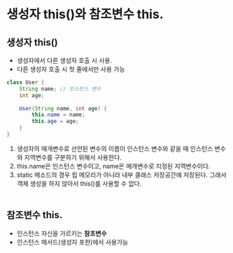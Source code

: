 # 생성자 this()와 참조변수 this.

## 생성자 this()
- 생성자에서 다른 생성자 호출 시 사용.   
- 다른 생성자 호출 시 첫 줄에서만 사용 가능

``` java
class User {
    String name; // 인스턴스 변수
    int age; 
    
    User(String name, int age) {
        this.name = name; 
        this.age = age;
    }
}
```
1. 생성자의 매개변수로 선언된 변수의 이름이 인스턴스 변수와 같을 때 인스턴스 변수와 지역변수를 구분하기 위해서 사용한다.
2. this.name은 인스턴스 변수이고, name은 매개변수로 지정된 지역변수이다. 
3. static 메소드의 경우 힙 메모리가 아니라 내부 클래스 저장공간에 저장된다. 그래서 객체 생성을 하지 않아서 this()를 사용할 수 없다.
<br/></br>
## 참조변수 this.
- 인스턴스 자신을 가르키는 **참조변수**
- 인스턴스 메서드(생성자 포한)에서 사용가능

